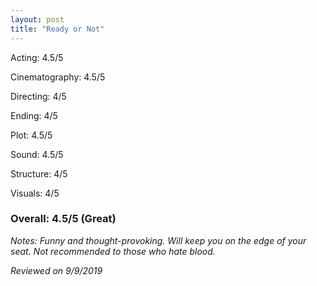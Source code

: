 ```yaml
---
layout: post
title: "Ready or Not"
---
```


Acting: 4.5/5

Cinematography: 4.5/5

Directing: 4/5

Ending: 4/5

Plot: 4.5/5

Sound: 4.5/5

Structure: 4/5

Visuals: 4/5

### Overall: 4.5/5 (Great)

*Notes: Funny and thought-provoking. Will keep you on the edge of your seat. Not recommended to those who hate blood.*

*Reviewed on 9/9/2019*
